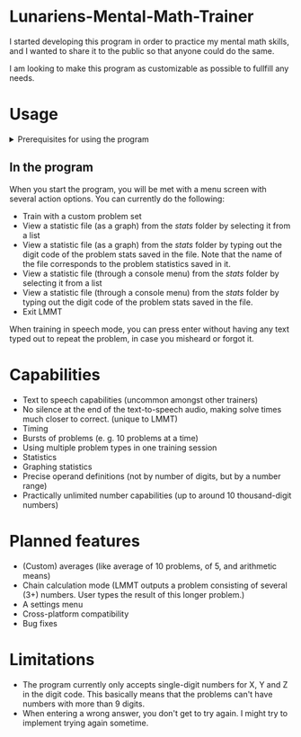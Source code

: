 # Lunariens-Mental-Math-Trainer
I started developing this program in order to practice my mental math skills, and I wanted to share it to the public so that anyone could do the same.

I am looking to make this program as customizable as possible to fullfill any needs.
# Usage

<details>

<summary>Prerequisites for using the program</summary>

## Prerequisites
Before running the program, you will have to download a voice package for US English. To do this, follow these steps:
1. press Win+i to get into windows settings
2. In the search bar located somewhere at the top (for Windows 10) or top left (Windows 11), type "TTS" and select "Change text-to-speech settings"
![TTS searching](/README%20images/LMMT%20voice%20install%20guide.png) 
3. Find the section "Manage voices", and click "Add voices".
![Adding voices](/README%20images/LMMT%20add%20voices.png)
4. Search for "English" in the pop-up and select English (US) from the list.
![Search US English](/README%20images/search%20for%20english.png)

</details>

## In the program
When you start the program, you will be met with a menu screen with several action options. You can currently do the following:
* Train with a custom problem set
* View a statistic file (as a graph) from the *stats* folder by selecting it from a list
* View a statistic file (as a graph) from the *stats* folder by typing out the digit code of the problem stats saved in the file. Note that the name of the file corresponds to the problem statistics saved in it.
* View a statistic file (through a console menu) from the *stats* folder by selecting it from a list
* View a statistic file (through a console menu) from the *stats* folder by typing out the digit code of the problem stats saved in the file.
* Exit LMMT

When training in speech mode, you can press enter without having any text typed out to repeat the problem, in case you misheard or forgot it.





# Capabilities
* Text to speech capabilities (uncommon amongst other trainers)
* No silence at the end of the text-to-speech audio, making solve times much closer to correct. (unique to LMMT)
* Timing
* Bursts of problems (e. g. 10 problems at a time)
* Using multiple problem types in one training session
* Statistics
* Graphing statistics
* Precise operand definitions (not by number of digits, but by a number range)
* Practically unlimited number capabilities (up to around 10 thousand-digit numbers)

# Planned features
* (Custom) averages (like average of 10 problems, of 5, and arithmetic means)
* Chain calculation mode (LMMT outputs a problem consisting of several (3+) numbers. User types the result of this longer problem.)
* A settings menu
* Cross-platform compatibility
* Bug fixes

# Limitations
* The program currently only accepts single-digit numbers for X, Y and Z in the digit code. This basically means that the problems can't have numbers with more than 9 digits.
* When entering a wrong answer, you don't get to try again. I might try to implement trying again sometime.